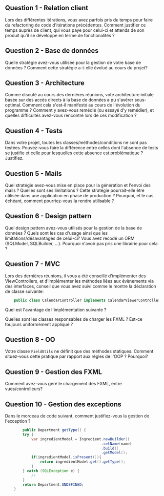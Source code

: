 ## Question 1 - Relation client

Lors des différentes itérations, vous avez parfois pris du temps pour faire du refactoring de code d'itérations précédentes. 
Comment justifier ce temps auprès de client, qui vous paye pour celui-ci et attends de son produit qu'il se développe en terme de fonctionalités ?

## Question 2 - Base de données

Quelle stratégie avez-vous utilisée pour la gestion de votre base de données ? Comment cette stratégie a-t-elle évolué au cours du projet? 

## Question 3 - Architecture

Comme discuté au cours des dernières réunions, vote architecture initiale basée sur des accès directs à la base de données a pu s'avérer
sous-optimal. Comment cela s'est-il manifesté au cours de l'évolution du programme ? Comment y avez-vous remédié (ou essayé d'y remédier),
et quelles difficultés avez-vous rencontré lors de ces modification ?

## Question 4 - Tests

Dans votre projet, toutes les classes/méthodes/conditions ne sont pas testées. Pouvez-vous faire la différence entre celles dont l'absence de tests se justifie
et celle pour lesquelles cette absence est problématique ? Justifiez.

## Question 5 - Mails

Quel stratégie avez-vous mise en place pour la génération et l'envoi des mails ? Quelles sont ses limitations ? Cette stratégie pourrait-elle être utilisée
dans une application en phase de production ? Pourquoi, et le cas échéant, comment pourriez-vous la rendre utilisable ?

## Question 6 - Design pattern

Quel design pattern avez-vous utilisés pour la gestion de la base de données ? Quels sont les cas d'usage ainsi que les limitations/désavantages de
celui-ci? Vous avez recodé un ORM (SQLModel, SQLBuilder, ...). Pourquoi n'avoir pas pris une librairie pour cela ?

## Question 7 - MVC

Lors des dernières réunions, il vous a été conseillé d'implémenter des ViewControllers, et d'implémenter les méthodes liées aux évènements via des interfaces,
conseil que vous avez suivi comme le montre la déclaration de classe suivante:

```java
	public class CalendarController implements CalendarViewerController.Listener
```
	
Quel est l'avantage de l'implémentation suivante ?

Quelles sont les classes responsables de charger les FXML ? Est-ce toujours uniformément appliqué ?

## Question 8 - OO

Votre classe ```FieldUtils``` ne définit que des méthodes statiques. Comment situez-vous cette pratique par rapport aux règles de l'OOP ? Pourquoi?

## Question 9 - Gestion des FXML

Comment avez-vous géré le chargement des FXML, entre vues/controlleurs?

## Question 10 - Gestion des exceptions

Dans le morceau de code suivant, comment justifiez-vous la gestion de l'exception ?

```java
	    public Department getType() {
        try {
            var ingredientModel = Ingredient.newBuilder()
                                            .setName(name)
                                            .build()
                                            .getModel();
            if(ingredientModel.isPresent()){
                return ingredientModel.get().getType();
            }
        } catch (SQLException e) {
            //
        }
        return Department.UNDEFINED;
    }
```
